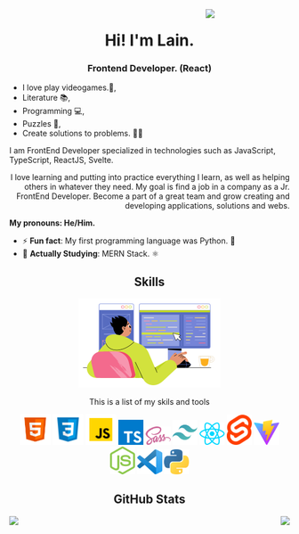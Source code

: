 <img src="./assets/isaac.gif" width="30%" align="right">


<h1 align="center">Hi! I'm Lain.</h1> 
<h3 align="center">Frontend Developer. (React)</h2>

- I love play videogames.👾,
- Literature 📚,
- Programming 💻,
- Puzzles 🤔,
- Create solutions to problems. 🐱‍🏍

<p>I am FrontEnd Developer specialized in technologies such as JavaScript, TypeScript, ReactJS, Svelte.</p>
<p align="right">I love learning and putting into practice everything I learn, as well as helping others in whatever they need. My goal is find a job in a company as a Jr. FrontEnd Developer. Become a part of a great team and grow creating and developing applications, solutions and webs.</p>

<strong>My pronouns: He/Him.</strong>

- ⚡ <strong>Fun fact</strong>: My first programming language was Python. 🐍
- 📖 <strong>Actually Studying</strong>: MERN Stack. ⚛️


<h2 align="center">Skills</h2>

<div align="center">

  <img src="./assets/skill-illustration.png" />
  <p align="center" font-weight="bold">This is a list of my skils and tools</p>

  <img src="./skills/html5.svg" width="55px" />
  <img src="./skills/CSS3.png" width="55px" />
  <img src="./skills/javascript.png" width="55px" />
  <img src="./skills/typescript.svg" width="45px" />
  <img src="./skills/Sass.svg" width="45px" />
  <img src="./skills/tailwindcss.svg" width="45px" />
  <img src="./skills/react.svg" width="45px" />
  <img src="./skills/Svelte.svg" width="45px" />
  <img src="./skills/vite.svg" width="45px" />
  <img src="./skills/nodejs.svg" width="45px" />
  <img src="./skills/vscode.svg" width="45px" />
  <img src="./skills/python.svg" width="45px" />
</div>


<h2 align="center">GitHub Stats</h2>
<p><img align="left" src="https://github-readme-streak-stats.herokuapp.com?user=laindomJS&theme=gruvbox&date_format=j%20M%5B%20Y%5D&locale=es" /></p>
<p><img align="right" src="https://github-readme-stats.vercel.app/api/top-langs/?username=laindomJS&show_icons=true&theme=gruvbox" /></p>

